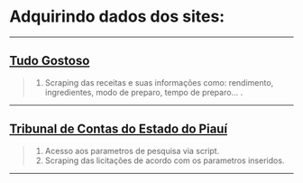 # Adquirindo dados dos sites:

----
## [Tudo Gostoso](https://www.tudogostoso.com.br/receitas)

> 1. Scraping das receitas e suas informações como: rendimento, ingredientes, modo de preparo, tempo de preparo...
.
----
## [Tribunal de Contas do Estado do Piauí ](https://sistemas.tce.pi.gov.br/muralic/)

> 1. Acesso aos parametros de pesquisa via script.
> 2. Scraping das licitações de acordo com os parametros inseridos.

----
